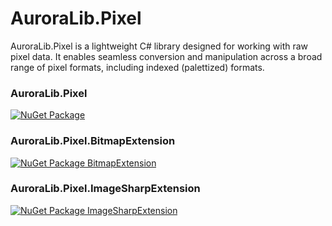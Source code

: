 # AuroraLib.Pixel

AuroraLib.Pixel is a lightweight C# library designed for working with raw pixel data.
It enables seamless conversion and manipulation across a broad range of pixel formats, including indexed (palettized) formats.

### AuroraLib.Pixel
[![NuGet Package](https://img.shields.io/nuget/v/AuroraLib.Pixel.svg?style=flat-square&label=NuGet%20Package)](https://www.nuget.org/packages/AuroraLib.Pixel)

### AuroraLib.Pixel.BitmapExtension
[![NuGet Package BitmapExtension](https://img.shields.io/nuget/v/AuroraLib.Pixel.BitmapExtension.svg?style=flat-square&label=NuGet%20Package)](https://www.nuget.org/packages/AuroraLib.Pixel.BitmapExtension)

### AuroraLib.Pixel.ImageSharpExtension
[![NuGet Package ImageSharpExtension](https://img.shields.io/nuget/v/AuroraLib.Pixel.ImageSharpExtension.svg?style=flat-square&label=NuGet%20Package)](https://www.nuget.org/packages/AuroraLib.Pixel.ImageSharpExtension)

